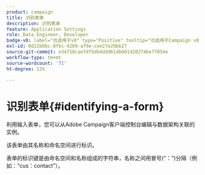 ```yaml
---
product: campaign
title: 识别表单
description: 识别表单
feature: Application Settings
role: Data Engineer, Developer
badge-v8: label="也适用于v8" type="Positive" tooltip="也适用于Campaign v8"
exl-id: 0d22b0bc-8fbc-4269-af9e-cee27e29bb27
source-git-commit: e34718caefdf5db4ddd61db601420274be77054e
workflow-type: tm+mt
source-wordcount: '71'
ht-degree: 12%

---
```


# 识别表单{#identifying-a-form}



利用输入表单，您可以从Adobe Campaign客户端控制台编辑与数据架构关联的实例。

该表单由其名称和命名空间进行标识。

表单的标识键是由命名空间和名称组成的字符串，名称之间用冒号(“：”)分隔（例如：“cus：contact”）。
